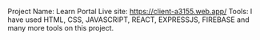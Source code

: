Project Name: Learn Portal
Live site: https://client-a3155.web.app/
Tools:
I have used HTML, CSS, JAVASCRIPT, REACT, EXPRESSJS, FIREBASE and many more tools on this project.
